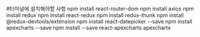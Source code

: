 #터미널에 설치해야할 사항
npm install react-router-dom
npm install axios
npm install redux
npm install react-redux
npm install redux-thunk
npm install @redux-devtools/extension
npm install react-datepicker --save
npm install apexcharts --save
npm install --save react-apexcharts apexcharts
